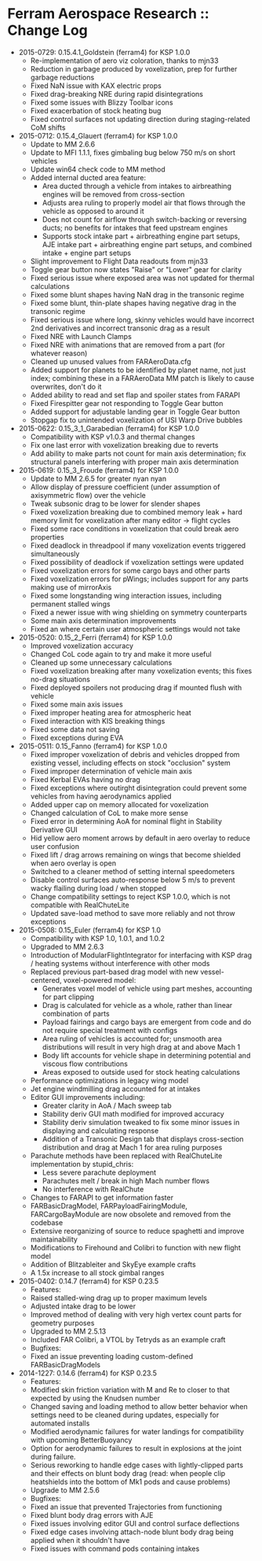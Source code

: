 # Ferram Aerospace Research :: Change Log

* 2015-0729: 0.15.4.1_Goldstein (ferram4) for KSP 1.0.0
	+ Re-implementation of aero viz coloration, thanks to mjn33
	+ Reduction in garbage produced by voxelization, prep for further garbage reductions
	+ Fixed NaN issue with KAX electric props
	+ Fixed drag-breaking NRE during rapid disintegrations
	+ Fixed some issues with Blizzy Toolbar icons
	+ Fixed exacerbation of stock heating bug
	+ Fixed control surfaces not updating direction during staging-related CoM shifts
* 2015-0712: 0.15.4_Glauert (ferram4) for KSP 1.0.0
	+ Update to MM 2.6.6
	+ Update to MFI 1.1.1, fixes gimbaling bug below 750 m/s on short vehicles
	+ Update win64 check code to MM method
	+ Added internal ducted area feature:
		- Area ducted through a vehicle from intakes to airbreathing engines will be removed from cross-section
		- Adjusts area ruling to properly model air that flows through the vehicle as opposed to around it
		- Does not count for airflow through switch-backing or reversing ducts; no benefits for intakes that feed upstream engines
		- Supports stock intake part + airbreathing engine part setups, AJE intake part + airbreathing engine part setups, and combined intake + engine part setups
	+ Slight improvement to Flight Data readouts from mjn33
	+ Toggle gear button now states "Raise" or "Lower" gear for clarity
	+ Fixed serious issue where exposed area was not updated for thermal calculations
	+ Fixed some blunt shapes having NaN drag in the transonic regime
	+ Fixed some blunt, thin-plate shapes having negative drag in the transonic regime
	+ Fixed serious issue where long, skinny vehicles would have incorrect 2nd derivatives and incorrect transonic drag as a result
	+ Fixed NRE with Launch Clamps
	+ Fixed NRE with animations that are removed from a part (for whatever reason)
	+ Cleaned up unused values from FARAeroData.cfg
	+ Added support for planets to be identified by planet name, not just index; combining these in a FARAeroData MM patch is likely to cause overwrites, don't do it
	+ Added ability to read and set flap and spoiler states from FARAPI
	+ Fixed Firespitter gear not responding to Toggle Gear button
	+ Added support for adjustable landing gear in Toggle Gear button
	+ Stopgap fix to unintended voxelization of USI Warp Drive bubbles
* 2015-0622: 0.15_3_1_Garabedian (ferram4) for KSP 1.0.0
	+ Compatibility with KSP v1.0.3 and thermal changes
	+ Fix one last error with voxelization breaking due to reverts
	+ Add ability to make parts not count for main axis determination; fix structural panels interfering with proper main axis determination
* 2015-0619: 0.15_3_Froude (ferram4) for KSP 1.0.0
	+ Update to MM 2.6.5 for greater nyan nyan
	+ Allow display of pressure coefficient (under assumption of axisymmetric flow) over the vehicle
	+ Tweak subsonic drag to be lower for slender shapes
	+ Fixed voxelization breaking due to combined memory leak + hard memory limit for voxelization after many editor -> flight cycles
	+ Fixed some race conditions in voxelization that could break aero properties
	+ Fixed deadlock in threadpool if many voxelization events triggered simultaneously
	+ Fixed possibility of deadlock if voxelization settings were updated
	+ Fixed voxelization errors for some cargo bays and other parts
	+ Fixed voxelization errors for pWings; includes support for any parts making use of mirrorAxis
	+ Fixed some longstanding wing interaction issues, including permanent stalled wings
	+ Fixed a newer issue with wing shielding on symmetry counterparts
	+ Some main axis determination improvements
	+ Fixed an where certain user atmospheric settings would not take
* 2015-0520: 0.15_2_Ferri (ferram4) for KSP 1.0.0
	+ Improved voxelization accuracy
	+ Changed CoL code again to try and make it more useful
	+ Cleaned up some unnecessary calculations
	+ Fixed voxelization breaking after many voxelization events; this fixes no-drag situations
	+ Fixed deployed spoilers not producing drag if mounted flush with vehicle
	+ Fixed some main axis issues
	+ Fixed improper heating area for atmospheric heat
	+ Fixed interaction with KIS breaking things
	+ Fixed some data not saving
	+ Fixed exceptions during EVA
* 2015-0511: 0.15_Fanno (ferram4) for KSP 1.0.0
	+ Fixed improper voxelization of debris and vehicles dropped from existing vessel, including effects on stock "occlusion" system
	+ Fixed improper determination of vehicle main axis
	+ Fixed Kerbal EVAs having no drag
	+ Fixed exceptions where outirght disintegration could prevent some vehicles from having aerodynamics applied
	+ Added upper cap on memory allocated for voxelization
	+ Changed calculation of CoL to make more sense
	+ Fixed error in determining AoA for nominal flight in Stability Derivative GUI
	+ Hid yellow aero moment arrows by default in aero overlay to reduce user confusion
	+ Fixed lift / drag arrows remaining on wings that become shielded when aero overlay is open
	+ Switched to a cleaner method of setting internal speedometers
	+ Disable control surfaces auto-response below 5 m/s to prevent wacky flailing during load / when stopped
	+ Change compatibility settings to reject KSP 1.0.0, which is not compatible with RealChuteLite
	+ Updated save-load method to save more reliably and not throw exceptions
* 2015-0508: 0.15_Euler (ferram4) for KSP 1.0
	+ Compatibility with KSP 1.0, 1.0.1, and 1.0.2
	+ Upgraded to MM 2.6.3
	+ Introduction of ModularFlightIntegrator for interfacing with KSP drag / heating systems without interference with other mods
	+ Replaced previous part-based drag model with new vessel-centered, voxel-powered model:
		- Generates voxel model of vehicle using part meshes, accounting for part clipping
		- Drag is calculated for vehicle as a whole, rather than linear combination of parts
		- Payload fairings and cargo bays are emergent from code and do not require special treatment with configs
		- Area ruling of vehicles is accounted for; unsmooth area distributions will result in very high drag at and above Mach 1
		- Body lift accounts for vehicle shape in determining potential and viscous flow contributions
		- Areas exposed to outside used for stock heating calculations
	+ Performance optimizations in legacy wing model
	+ Jet engine windmilling drag accounted for at intakes
	+ Editor GUI improvements including:
		- Greater clarity in AoA / Mach sweep tab
		- Stability deriv GUI math modified for improved accuracy
		- Stability deriv simulation tweaked to fix some minor issues in displaying and calculating response
		- Addition of a Transonic Design tab that displays cross-section distribution and drag at Mach 1 for area ruling purposes
	+ Parachute methods have been replaced with RealChuteLite implementation by stupid_chris:
		- Less severe parachute deployment
		- Parachutes melt / break in high Mach number flows
		- No interference with RealChute
	+ Changes to FARAPI to get information faster
	+ FARBasicDragModel, FARPayloadFairingModule, FARCargoBayModule are now obsolete and removed from the codebase
	+ Extensive reorganizing of source to reduce spaghetti and improve maintainability
	+ Modifications to Firehound and Colibri to function with new flight model
	+ Addition of Blitzableiter and SkyEye example crafts
	+ A 1.5x increase to all stock gimbal ranges
* 2015-0402: 0.14.7 (ferram4) for KSP 0.23.5
	+ Features:
	+ Raised stalled-wing drag up to proper maximum levels
	+ Adjusted intake drag to be lower
	+ Improved method of dealing with very high vertex count parts for geometry purposes
	+ Upgraded to MM 2.5.13
	+ Included FAR Colibri, a VTOL by Tetryds as an example craft
	+ Bugfixes:
	+ Fixed an issue preventing loading custom-defined FARBasicDragModels
* 2014-1227: 0.14.6 (ferram4) for KSP 0.23.5
	+ Features:
	+ Modified skin friction variation with M and Re to closer to that expected by using the Knudsen number
	+ Changed saving and loading method to allow better behavior when settings need to be cleaned during updates, especially for automated installs
	+ Modified aerodynamic failures for water landings for compatibility with upcoming BetterBuoyancy
	+ Option for aerodynamic failures to result in explosions at the joint during failure.
	+ Serious reworking to handle edge cases with lightly-clipped parts and their effects on blunt body drag (read: when people clip heatshields into the bottom of Mk1 pods and cause problems)
	+ Upgrade to MM 2.5.6
	+ Bugfixes:
	+ Fixed an issue that prevented Trajectories from functioning
	+ Fixed blunt body drag errors with AJE
	+ Fixed issues involving editor GUI and control surface deflections
	+ Fixed edge cases involving attach-node blunt body drag being applied when it shouldn't have
	+ Fixed issues with command pods containing intakes
